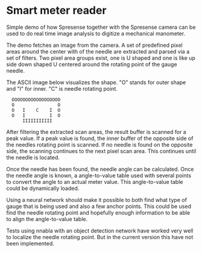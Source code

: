 # Smart meter reader

Simple demo of how Spresense together with the Spresense camera can be used to
do real time image analysis to digitize a mechanical manometer.

The demo fetches an image from the camera. A set of predefined pixel areas around the center with of the needle are extracted and parsed via a set of filters.
Two pixel area groups exist, one is U shaped and one is like up side down shaped U centered around the rotating point of the gauge needle.
 
The ASCII image below visualizes the shape. "O" stands for outer shape and "I" for inner. "C" is needle rotating point.
```
  OOOOOOOOOOOOOOOOOO
  O                O
  O   I    C    I  O
  O   I         I  O
      IIIIIIIIIII
```
After filtering the extracted scan areas, the result buffer is scanned for a peak value. If a peak value is found, the inner buffer of the opposite side of the needles rotating point is scanned.
If no needle is found on the opposite side, the scanning continues to the next pixel scan area. This continues until the needle is located.

Once the needle has been found, the needle angle can be calculated. Once the needle angle is known, a angle-to-value table used with several points to convert the angle to an actual meter value. This angle-to-value table could be dynamically loaded.

Using a neural network should make it possible to both find what type of gauge that is being used and also a few anchor points. This could be used find the needle rotating point and hopefully enough information to be able to align the angle-to-value table.

Tests using nnabla with an object detection network have worked very well to localize the needle rotating point. 
But in the current version this have not been implemented.




